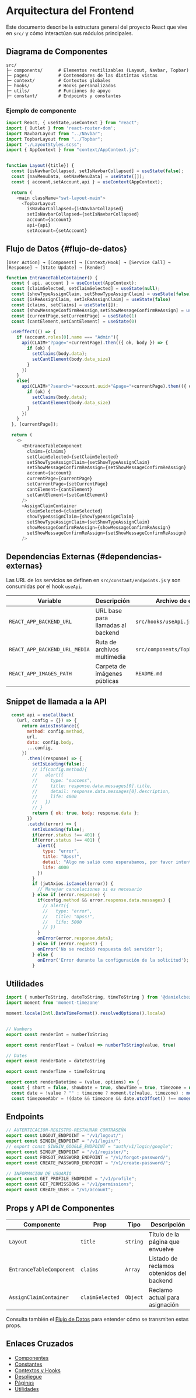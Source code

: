 # Arquitectura del Frontend

Este documento describe la estructura general del proyecto React que vive en `src/` y cómo interactúan sus módulos principales.

## Diagrama de Componentes

```text
src/
├─ components/      # Elementos reutilizables (Layout, Navbar, Topbar)
├─ pages/           # Contenedores de las distintas vistas
├─ context/         # Contextos globales
├─ hooks/           # Hooks personalizados
├─ utils/           # Funciones de apoyo
├─ constant/        # Endpoints y constantes
```

### Ejemplo de componente

```javascript
import React, { useState,useContext } from "react";
import { Outlet } from 'react-router-dom';
import NavbarLayout from "../Navbar";
import TopbarLayout from "../Topbar";
import "./LayoutStyles.scss";
import { AppContext } from "context/AppContext.js";


function Layout({title}) {
  const [isNavbarCollapsed, setIsNavbarCollapsed] = useState(false);
  const [navMenuData, setNavMenuData] = useState([]);
  const { account,setAccount,api } = useContext(AppContext);

  return (
    <main className="swt-layout-main">
      <TopbarLayout
        isNavbarCollapsed={isNavbarCollapsed}
        setIsNavbarCollapsed={setIsNavbarCollapsed}
        account={account}
        api={api}
        setAccount={setAccount}
```

## Flujo de Datos {#flujo-de-datos}

```text
[User Action] → [Component] → [Context/Hook] → [Service Call] → [Response] → [State Update] → [Render]
```

```javascript
function EntranceTableContainer() {
  const { api, account } = useContext(AppContext);
  const [claimSelected, setClaimSelected] = useState(null);
  const [showTypeAssignClaim, setShowTypeAssignClaim] = useState(false);
  const [isReAssignClaim, setIsReAssignClaim] = useState(false)
  const [claims, setClaims] = useState([]);
  const [showMessageConfirmReAssign,setShowMessageConfirmReAssign] = useState(false)
  const [currentPage,setCurrentPage] = useState(1)
  const [cantElement,setCantElement] = useState(0)

  useEffect(() => {
    if (account.roles[0].name === "Admin"){
      api(CLAIM+"?page="+currentPage).then(({ ok, body }) => {
        if (ok) {
          setClaims(body.data);
          setCantElement(body.data_size)
        }
      })
    }
    else{
      api(CLAIM+"?search="+account.uuid+"&page="+currentPage).then(({ ok, body }) => {
        if (ok) {
          setClaims(body.data);
          setCantElement(body.data_size)
        }
      })
    }
  }, [currentPage]);

  return (
    <>
      <EntranceTableComponent
        claims={claims}
        setClaimSelected={setClaimSelected}
        setShowTypeAssignClaim={setShowTypeAssignClaim}
        setShowMessageConfirmReAssign={setShowMessageConfirmReAssign}
        account={account}
        currentPage={currentPage}
        setCurrentPage={setCurrentPage}
        cantElement={cantElement}
        setCantElement={setCantElement}
      />
      <AssignClaimContainer
        claimSelected={claimSelected}
        showTypeAssignClaim={showTypeAssignClaim}
        setShowTypeAssignClaim={setShowTypeAssignClaim}
        showMessageConfirmReAssign={showMessageConfirmReAssign}
        setShowMessageConfirmReAssign={setShowMessageConfirmReAssign}
      />
```

## Dependencias Externas {#dependencias-externas}

Las URL de los servicios se definen en `src/constant/endpoints.js` y son consumidas por el hook `useApi`.

| Variable                        | Descripción                              | Archivo de ejemplo |
| ------------------------------- | ---------------------------------------- | ------------------ |
| `REACT_APP_BACKEND_URL`         | URL base para llamadas al backend        | `src/hooks/useApi.js` |
| `REACT_APP_BACKEND_URL_MEDIA`   | Ruta de archivos multimedia              | `src/components/Topbar/Topbar.jsx` |
| `REACT_APP_IMAGES_PATH`         | Carpeta de imágenes públicas             | `README.md` |

## Snippet de llamada a la API

```javascript
  const api = useCallback(
    (url, config = {}) => {
      return axiosInstance({
        method: config.method,
        url,
        data: config.body,
        ...config,
      })
        .then((response) => {
          setIsLoading(false);
          // if(config.method){
          //   alert({
          //     type: "success",
          //     title: response.data.messages[0].title,
          //     detail: response.data.messages[0].description,
          //     life: 4000  
          //   }) 
          // }
          return { ok: true, body: response.data };
        })
        .catch((error) => {
          setIsLoading(false);
          if(error.status !== 401) {
          if(error.status !== 401) {
            alert({
              type: "error",
              title: "Upss!",
              detail: "Algo no salió como esperabamos, por favor intentá nuevamente.",
              life: 4000  
            })  
          }
          if (jwtAxios.isCancel(error)) {
            // Manejar cancelaciones si es necesario
          } else if (error.response) { 
            if(config.method && error.response.data.messages) {
              // alert({
              //   type: "error",
              //   title: "Upss!",
              //   life: 5000  
              // })    
            }    
            onError(error.response.data);
          } else if (error.request) {
            onError('No se recibió respuesta del servidor');
          } else {
            onError('Error durante la configuración de la solicitud');
          }
```

## Utilidades

```javascript
import { numberToString, dateToString, timeToString } from '@danielcbezerra/utils'
import moment from 'moment-timezone'

moment.locale(Intl.DateTimeFormat().resolvedOptions().locale)


// Numbers
export const renderInt = numberToString

export const renderFloat = (value) => numberToString(value, true)

// Dates
export const renderDate = dateToString

export const renderTime = timeToString

export const renderDatetime = (value, options) => {
  const { short = false, showDate = true, showTime = true, timezone = null } = options || {}
  const date = !value ? "" : timezone ? moment.tz(value, timezone) : moment(value)
  const timezoneAbbr = !(date && timezone && date.utcOffset() !== moment().utcOffset()) ? "" :
```

## Endpoints

```javascript
// AUTENTICACION-REGISTRO-RESTAURAR CONTRASEÑA
export const LOGOUT_ENDPOINT = "/v1/logout/";
export const SINGIN_ENDPOINT = "/v1/login/";
// export const SINGIN_GOOGLE_ENDPOINT = "auth/v1/login/google";
export const SINGUP_ENDPOINT = "/v1/register/";
export const FORGOT_PASSWORD_ENDPOINT = "/v1/forgot-password/";
export const CREATE_PASSWORD_ENDPOINT = "/v1/create-password/";

// INFORMACION DE USUARIO
export const GET_PROFILE_ENDPOINT = "/v1/profile";
export const GET_PERMISSIONS = "/v1/permissions";
export const CREATE_USER = "/v1/account";
```

## Props y API de Componentes

| Componente              | Prop               | Tipo      | Descripción                                     |
| ----------------------- | ------------------ | --------- | ----------------------------------------------- |
| `Layout`                | `title`            | `string`  | Título de la página que envuelve                |
| `EntranceTableComponent`| `claims`           | `Array`   | Listado de reclamos obtenidos del backend       |
| `AssignClaimContainer`  | `claimSelected`    | `Object`  | Reclamo actual para asignación                  |

Consulta también el [Flujo de Datos](#flujo-de-datos) para entender cómo se transmiten estas props.

## Enlaces Cruzados
- [Componentes](components.md)
- [Constantes](constants.md)
- [Contextos y Hooks](context-hooks.md)
- [Despliegue](deployment.md)
- [Páginas](pages.md)
- [Utilidades](utils.md)

